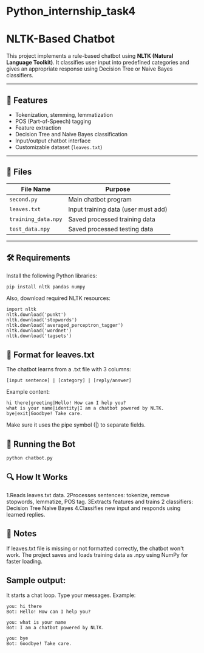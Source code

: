 # Python_internship_task4
# NLTK-Based Chatbot

This project implements a rule-based chatbot using **NLTK (Natural Language Toolkit)**. It classifies user input into predefined categories and gives an appropriate response using Decision Tree or Naive Bayes classifiers.

---

## 🧠 Features

- Tokenization, stemming, lemmatization
- POS (Part-of-Speech) tagging
- Feature extraction
- Decision Tree and Naive Bayes classification
- Input/output chatbot interface
- Customizable dataset (`leaves.txt`)

---

## 📁 Files

| File Name      | Purpose                           |
|----------------|-----------------------------------|
| `second.py`    | Main chatbot program              |
| `leaves.txt`   | Input training data (user must add) |
| `training_data.npy` | Saved processed training data |
| `test_data.npy`     | Saved processed testing data  |

---

## 🛠️ Requirements

Install the following Python libraries:

```bash
pip install nltk pandas numpy

```
Also, download required NLTK resources:

```
import nltk
nltk.download('punkt')
nltk.download('stopwords')
nltk.download('averaged_perceptron_tagger')
nltk.download('wordnet')
nltk.download('tagsets')
```

## 📄 Format for leaves.txt
The chatbot learns from a .txt file with 3 columns:
```
[input sentence] | [category] | [reply/answer]
```
Example content:
```
hi there|greeting|Hello! How can I help you?
what is your name|identity|I am a chatbot powered by NLTK.
bye|exit|Goodbye! Take care.
```
Make sure it uses the pipe symbol (|) to separate fields.

## 🚀 Running the Bot
```
python chatbot.py
```

## 🔍 How It Works
1.Reads leaves.txt data.
2Processes sentences: tokenize, remove stopwords, lemmatize, POS tag.
3Extracts features and trains 2 classifiers:
  Decision Tree
  Naive Bayes
4.Classifies new input and responds using learned replies.

## 📌 Notes
If leaves.txt file is missing or not formatted correctly, the chatbot won't work.
The project saves and loads training data as .npy using NumPy for faster loading.

## Sample output:
It starts a chat loop. Type your messages. Example:
```
you: hi there
Bot: Hello! How can I help you?

you: what is your name
Bot: I am a chatbot powered by NLTK.

you: bye
Bot: Goodbye! Take care.

```


